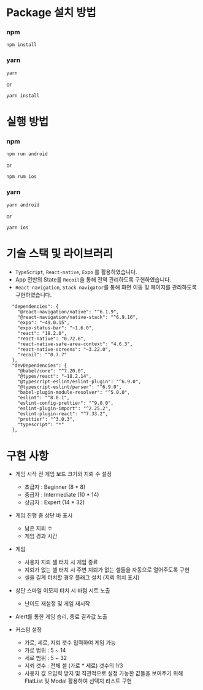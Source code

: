 # Package 설치 방법

### npm

```
npm install
```

### yarn

```
yarn
```

or

```
yarn install
```

# 실행 방법

### npm

```
npm run android
```

or

```
npm rum ios
```

### yarn

```
yarn android
```

or

```
yarn ios
```

# 기술 스택 및 라이브러리

- `TypeScript`, `React-native`, `Expo` 를 활용하였습니다.
- App 전반의 State를 `Recoil`을 통해 전역 관리하도록 구현하였습니다.
- `React-navigation`, `Stack navigator`를 통해 화면 이동 및 페이지를 관리하도록 구현하였습니다.

```
  "dependencies": {
    "@react-navigation/native": "^6.1.9",
    "@react-navigation/native-stack": "^6.9.16",
    "expo": "~49.0.15",
    "expo-status-bar": "~1.6.0",
    "react": "18.2.0",
    "react-native": "0.72.6",
    "react-native-safe-area-context": "4.6.3",
    "react-native-screens": "~3.22.0",
    "recoil": "^0.7.7"
  },
  "devDependencies": {
    "@babel/core": "^7.20.0",
    "@types/react": "~18.2.14",
    "@typescript-eslint/eslint-plugin": "^6.9.0",
    "@typescript-eslint/parser": "^6.9.0",
    "babel-plugin-module-resolver": "^5.0.0",
    "eslint": "^8.0.1",
    "eslint-config-prettier": "^9.0.0",
    "eslint-plugin-import": "^2.25.2",
    "eslint-plugin-react": "^7.33.2",
    "prettier": "^3.0.3",
    "typescript": "*"
  },
```

# 구현 사항

- 게임 시작 전 게임 보드 크기와 지뢰 수 설정
  - 초급자 : Beginner (8 \* 8)
  - 중급자 : Intermediate (10 \* 14)
  - 상급자 : Expert (14 \* 32)
- 게임 진행 중 상단 바 표시

  - 남은 지뢰 수
  - 게임 경과 시간

- 게임

  - 사용자 지뢰 셀 터치 시 게임 종료
  - 지뢰가 없는 셀 터치 시 주변 지뢰가 없는 셀들을 자동으로 열어주도록 구현
  - 셀을 길게 터치할 경우 플래그 설치 (지뢰 위치 표시)

- 상단 스마일 이모지 터치 시 바텀 시트 노출

  - 난이도 재설정 및 게임 재시작

- Alert를 통한 게임 승리, 종료 결과값 노출

- 커스텀 설정
  - 가로, 세로, 지뢰 갯수 입력하여 게임 가능
  - 가로 범위 : 5 ~ 14
  - 세로 범위 : 5 ~ 32
  - 지뢰 갯수 : 전체 셀 (가로 \* 세로) 갯수의 1/3
  - 사용자 값 오입력 방지 및 직관적으로 설정 가능한 값들을 보여주기 위해 FlatList 및 Modal 활용하여 선택지 리스트 구현
